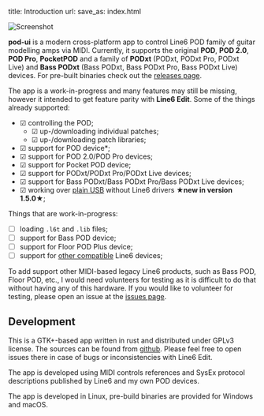 title: Introduction
url: 
save_as: index.html

![Screenshot]({static}/images/pod-ui-v1.0.0-podxt.jpg)

**pod-ui** is a modern cross-platform app to control Line6 POD family
of guitar modelling amps via MIDI. Currently, it supports the
original **POD**, **POD 2.0**, **POD Pro**, **PocketPOD** and a family
of **PODxt** (PODxt, PODxt Pro, PODxt Live) and **Bass PODxt** (Bass
PODxt, Bass PODxt Pro, Bass PODxt Live) devices.
For pre-built binaries check out the 
[releases page](https://github.com/arteme/pod-ui/releases).

The app is a work-in-progress and many features may still be missing,
however it intended to get feature parity with **Line6 Edit**. Some of
the things already supported:

- ☑ controlling the POD;
    - ☑ up-/downloading individual patches;
    - ☑ up-/downloading patch libraries;
- ☑ support for POD device*;
- ☑ support for POD 2.0/POD Pro devices;
- ☑ support for Pocket POD device;
- ☑ support for PODxt/PODxt Pro/PODxt Live devices;
- ☑ support for Bass PODxt/Bass PODxt Pro/Bass PODxt Live devices;
- ☑ working over [plain USB]({filename}libusb.md) without Line6 drivers **★new in version 1.5.0★**;

Things that are work-in-progress:

- ☐ loading `.l6t` and `.lib` files;
- ☐ support for Bass POD device;
- ☐ support for Floor POD Plus device;
- ☐ support for [other compatible]({filename}devices.md) Line6 devices;

To add support other MIDI-based legacy Line6 products, such as Bass POD,
Floor POD, etc., I would need volunteers for testing as it is difficult
to do that without having any of this hardware. If you would like to 
volunteer for testing, please open an issue at the [issues page](https://github.com/arteme/pod-ui/issues). 

## Development

This is a GTK+-based app written in rust and distributed under GPLv3
license. The sources can be found from [github](https://github.com/arteme/pod-ui/).
Please feel free to open issues there in case of bugs or inconsistencies
with Line6 Edit.

The app is developed using MIDI controls references and SysEx protocol
descriptions published by Line6 and my own POD devices.

The app is developed in Linux, pre-build binaries are provided for
Windows and macOS.

